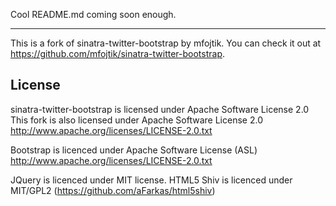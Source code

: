 
Cool README.md coming soon enough.

---------------------------------------

This is a fork of sinatra-twitter-bootstrap by mfojtik. 
You can check it out at https://github.com/mfojtik/sinatra-twitter-bootstrap.

License
--------

sinatra-twitter-bootstrap is licensed under Apache Software License 2.0
This fork is also licensed under Apache Software License 2.0
http://www.apache.org/licenses/LICENSE-2.0.txt

Bootstrap is licenced under Apache Software License (ASL)
http://www.apache.org/licenses/LICENSE-2.0.txt

JQuery is licenced under MIT license.
HTML5 Shiv is licenced under MIT/GPL2 (https://github.com/aFarkas/html5shiv)

